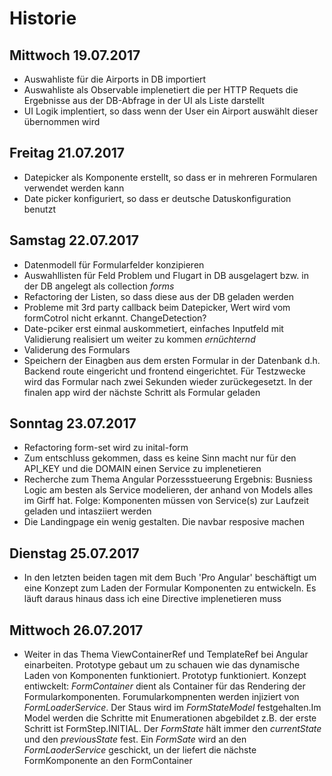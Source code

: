 # Historie

## Mittwoch 19.07.2017

+ Auswahliste für die Airports in DB importiert
+ Auswahliste als Observable implenetiert die per HTTP Requets die Ergebnisse aus der DB-Abfrage in der UI als Liste darstellt
+ UI Logik implentiert, so dass wenn der User ein Airport auswählt dieser übernommen wird

## Freitag 21.07.2017

+ Datepicker als Komponente erstellt, so dass er in mehreren Formularen verwendet werden kann
+ Date picker konfiguriert, so dass er deutsche Datuskonfiguration benutzt

## Samstag 22.07.2017

+ Datenmodell für Formularfelder konzipieren
+ Auswahllisten für Feld Problem und Flugart in DB ausgelagert bzw. in der DB angelegt als collection _forms_
+ Refactoring der Listen, so dass diese aus der DB geladen werden
+ Probleme mit 3rd party callback beim Datepicker, Wert wird vom formCotrol nicht erkannt. ChangeDetection?
+ Date-pciker erst einmal auskommetiert, einfaches Inputfeld mit Validierung realisiert um weiter zu kommen *ernüchternd*
+ Validerung des Formulars
+ Speichern der Einagben aus dem ersten Formular in der Datenbank d.h. Backend route eingericht und frontend eingerichtet. Für Testzwecke wird das Formular nach zwei Sekunden wieder zurückegesetzt. In der finalen app wird der nächste Schritt als Formular geladen

## Sonntag 23.07.2017

+ Refactoring form-set wird zu inital-form
+ Zum entschluss gekommen, dass es keine Sinn macht nur für den API_KEY und die DOMAIN einen Service zu implenetieren
+ Recherche zum Thema Angular Porzessstueerung Ergebnis: Busniess Logic am besten als Service modelieren, der anhand von Models alles im Girff hat. Folge: Komponenten müssen von Service(s) zur Laufzeit geladen und intasziiert werden
+ Die Landingpage ein wenig gestalten. Die navbar resposive machen

## Dienstag 25.07.2017

+ In den letzten beiden tagen mit dem Buch 'Pro Angular' beschäftigt um eine Konzept zum Laden der Formular Komponenten zu entwickeln. Es läuft daraus hinaus dass ich eine Directive implenetieren muss

## Mittwoch 26.07.2017

+ Weiter in das Thema ViewContainerRef und TemplateRef bei Angular einarbeiten. Prototype gebaut um zu schauen wie das dynamische Laden von Komponenten funktioniert. Prototyp funktioniert. Konzept entiwckelt: _FormContainer_ dient als Container für das Rendering der Formularkomponenten. Forumularkompnenten werden injiziert von _FormLoaderService_. Der Staus wird im _FormStateModel_ festgehalten.Im Model werden die Schritte mit Enumerationen abgebildet z.B. der erste Schritt ist FormStep.INITIAL. Der _FormState_ hält immer den _currentState_ und den _previousState_ fest. Ein _FormSate_ wird an den _FormLaoderService_ geschickt, un der liefert die nächste FormKomponente an den FormContainer